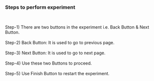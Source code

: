 ### Steps to perform experiment
<br>

Step-1) There are two buttons in the experiment i.e. Back Button & Next Button.<br><br>
Step-2) Back Button: It is used to go to previous page.<br><br>
Step-3) Next Button: It is used to go to next page.<br><br>
Step-4) Use these two Buttons to proceed.<br><br>
Step-5) Use Finish Button to restart the experiment.<br><br>

